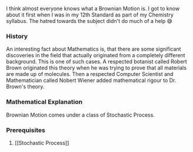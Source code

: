 I think almost everyone knows what a Brownian Motion is. I got to know about it first when I was in my 12th Standard as part of my Chemistry syllabus. The hatred towards the subject didn't do much of a help 😅

### History

An interesting fact about Mathematics is, that there are some significant discoveries in the field that actually originated from a completely different background. This is one of such cases. A respected botanist called Robert Brown originated this theory when he was trying to prove that all materials are made up of molecules. Then a respected Computer Scientist and Mathematician called Nobert Wiener added mathematical rigour to Dr. Brown's theory. 

### Mathematical Explanation 

Brownian Motion comes under a class of Stochastic Process. 


### Prerequisites

1. [[Stochastic Process]]